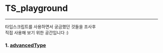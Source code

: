 # TS_playground
* * *
타입스크립트를 사용하면서 궁금했던 것들을 조사후    
직접 사용해 보기 위한 공간입니다 :)   
    
### 1. [advancedType](https://github.com/chap95/TS_playground/blob/master/advancedType/advancedType.ts)
